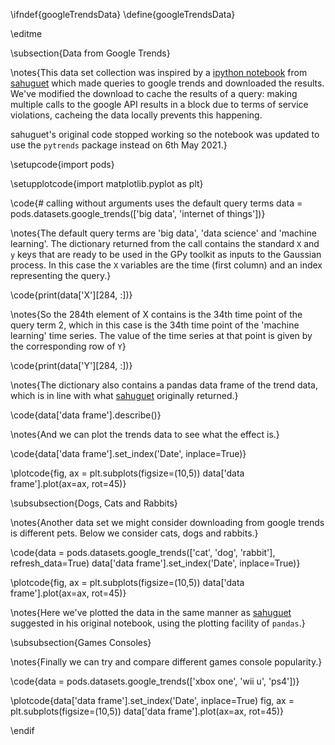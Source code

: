 \ifndef{googleTrendsData}
\define{googleTrendsData}

\editme

\subsection{Data from Google Trends}

\notes{This data set collection was inspired by a [ipython
notebook](https://github.com/sahuguet/notebooks/blob/master/GoogleTrends%20meet%20Notebook.ipynb) from [sahuguet](https://github.com/sahuguet) which made queries to
google trends and downloaded the results. We\'ve modified the download
to cache the results of a query: making multiple calls to the google API
results in a block due to terms of service violations, cacheing the data
locally prevents this happening.

sahuguet's original code stopped working so the notebook was updated to use the `pytrends` package instead on 6th May 2021.}

\setupcode{import pods}


\setupplotcode{import matplotlib.pyplot as plt}

\code{# calling without arguments uses the default query terms
data = pods.datasets.google_trends(['big data', 'internet of things'])}

\notes{The default query terms are 'big data', 'data science' and 'machine
learning'. The dictionary returned from the call contains the standard
`X` and `y` keys that are ready to be used in the GPy toolkit as
inputs to the Gaussian process. In this case the `X` variables are the
time (first column) and an index representing the query.}

\code{print(data['X'][284, :])}


\notes{So the 284th element of X contains is the 34th time point of the query
term 2, which in this case is the 34th time point of the 'machine
learning' time series. The value of the time series at that point is
given by the corresponding row of `Y`}

\code{print(data['Y'][284, :])}

\notes{The dictionary also contains a pandas data frame of the trend data,
which is in line with what [sahuguet](https://github.com/sahuguet)
originally returned.}

\code{data['data frame'].describe()}


\notes{And we can plot the trends data to see what the effect is.}

\code{data['data frame'].set_index('Date', inplace=True)}

\plotcode{fig, ax = plt.subplots(figsize=(10,5))
data['data frame'].plot(ax=ax, rot=45)}


\subsubsection{Dogs, Cats and Rabbits}

\notes{Another data set we might consider downloading from google trends is
different pets. Below we consider cats, dogs and rabbits.}

\code{data = pods.datasets.google_trends(['cat', 'dog', 'rabbit'], refresh_data=True)
data['data frame'].set_index('Date', inplace=True)}

\plotcode{fig, ax = plt.subplots(figsize=(10,5))
data['data frame'].plot(ax=ax, rot=45)}




\notes{Here we've plotted the data in the same manner as
[sahuguet](https://github.com/sahuguet) suggested in his original
notebook, using the plotting facility of `pandas`.}

\subsubsection{Games Consoles}

\notes{Finally we can try and compare different games console popularity.}

\code{data = pods.datasets.google_trends(['xbox one', 'wii u', 'ps4'])}

\plotcode{data['data frame'].set_index('Date', inplace=True)
fig, ax = plt.subplots(figsize=(10,5))
data['data frame'].plot(ax=ax, rot=45)}


\endif
